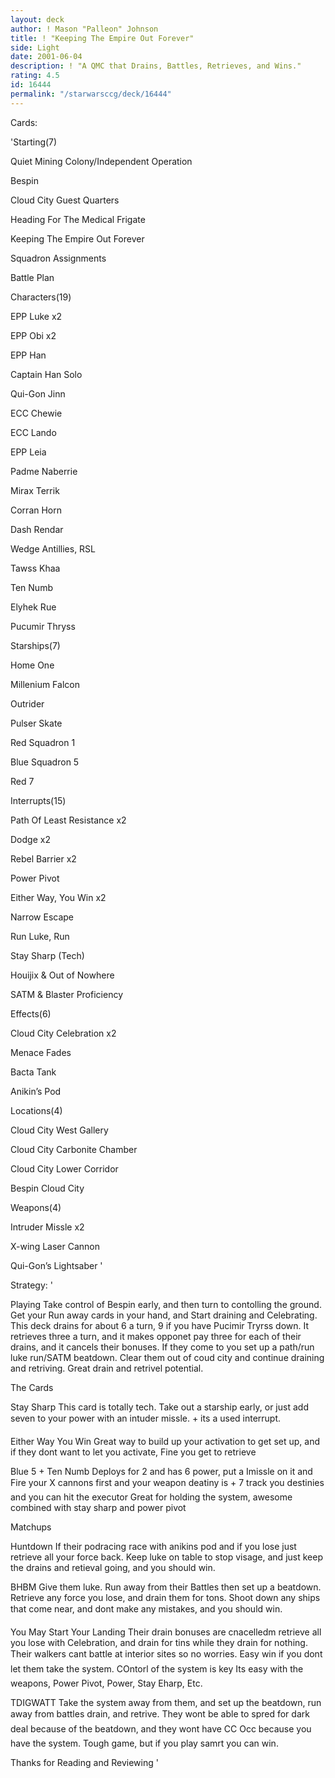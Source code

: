 ```yaml
---
layout: deck
author: ! Mason "Palleon" Johnson
title: ! "Keeping The Empire Out Forever"
side: Light
date: 2001-06-04
description: ! "A QMC that Drains, Battles, Retrieves, and Wins."
rating: 4.5
id: 16444
permalink: "/starwarsccg/deck/16444"
---
```

Cards: 

'Starting(7)

Quiet Mining Colony/Independent Operation

Bespin

Cloud City Guest Quarters

Heading For The Medical Frigate

Keeping The Empire Out Forever

Squadron Assignments

Battle Plan


Characters(19)

EPP Luke x2

EPP Obi x2

EPP Han

Captain Han Solo

Qui-Gon Jinn

ECC Chewie

ECC Lando

EPP Leia

Padme Naberrie

Mirax Terrik

Corran Horn

Dash Rendar

Wedge Antillies, RSL

Tawss Khaa

Ten Numb

Elyhek Rue

Pucumir Thryss


Starships(7)

Home One

Millenium Falcon

Outrider

Pulser Skate

Red Squadron 1

Blue Squadron 5

Red 7


Interrupts(15)

Path Of Least Resistance x2

Dodge x2

Rebel Barrier x2

Power Pivot 

Either Way, You Win x2

Narrow Escape

Run Luke, Run

Stay Sharp (Tech)

Houijix & Out of Nowhere

SATM & Blaster Proficiency


Effects(6)

Cloud City Celebration x2

Menace Fades

Bacta Tank

Anikin’s Pod


Locations(4)

Cloud City West Gallery

Cloud City Carbonite Chamber

Cloud City Lower Corridor

Bespin Cloud City


Weapons(4)

Intruder Missle x2

X-wing Laser Cannon

Qui-Gon’s Lightsaber '

Strategy: '

Playing Take control of Bespin early, and then turn to contolling the ground. Get your Run away cards in your hand, and Start draining and Celebrating. This deck drains for about 6 a turn, 9 if you have Pucimir Tryrss down. It retrieves three a turn, and it makes opponet pay three for each of their drains, and it cancels their bonuses. If they come to you set up a path/run luke run/SATM beatdown. Clear them out of coud city and continue draining and retriving. Great drain and retrivel potential.


The Cards 


Stay Sharp This card is totally tech. Take out a starship early, or just add seven to your power with an intuder missle. + its a used interrupt. 


Either Way You Win Great way to build up your activation to get set up, and if they dont want to let you activate, Fine you get to retrieve


Blue 5 + Ten Numb Deploys for 2 and has 6 power, put a Imissle on it and Fire your X cannons first and your weapon deatiny is + 7 track you destinies and you can hit the executor Great for holding the system, awesome combined with stay sharp and power pivot


Matchups


Huntdown If their podracing race with anikins pod and if you lose just retrieve all your force back. Keep luke on table to stop visage, and just keep the drains and retieval going, and you should win.


BHBM Give them luke. Run away from their Battles then set up a beatdown. Retrieve any force you lose, and drain them for tons. Shoot down any ships that come near, and dont make any mistakes, and you should win. 


You May Start Your Landing Their drain bonuses are cnacelledm retrieve all you lose with Celebration, and drain for tins while they drain for nothing. Their walkers cant battle at interior sites so no worries. Easy win if you dont let them take the system. COntorl of the system is key Its easy with the weapons, Power Pivot, Power, Stay Eharp, Etc. 


TDIGWATT Take the system away from them, and set up the beatdown, run away from battles drain, and retrive. They wont be able to spred for dark deal because of the beatdown, and they wont have CC Occ because you have the system. Tough game, but if you play samrt you can win. 


Thanks for Reading and Reviewing    '
